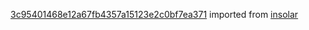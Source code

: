 [3c95401468e12a67fb4357a15123e2c0bf7ea371](https://github.com/insolar/insolar/commit/3c95401468e12a67fb4357a15123e2c0bf7ea371) imported from [insolar](https://github.com/insolar/insolar)

